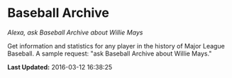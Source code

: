 # Baseball Archive
*Alexa, ask Baseball Archive about Willie Mays*

Get information and statistics for any player in the history of Major League Baseball. A sample request: "ask Baseball Archive about Willie Mays."

**Last Updated:** 2016-03-12 16:38:25